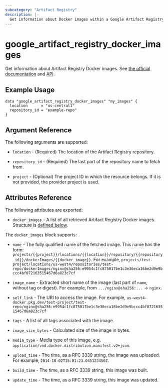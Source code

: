 ```yaml
---
subcategory: "Artifact Registry"
description: |-
  Get information about Docker images within a Google Artifact Registry repository.
---
```


# google_artifact_registry_docker_images

Get information about Artifact Registry Docker images.
See [the official documentation](https://cloud.google.com/artifact-registry/docs/docker)
and [API](https://cloud.google.com/artifact-registry/docs/reference/rest/v1/projects.locations.repositories.dockerImages/list).

## Example Usage

```hcl
data "google_artifact_registry_docker_images" "my_images" {
  location      = "us-central1"
  repository_id = "example-repo"
}
```

## Argument Reference

The following arguments are supported:

* `location` - (Required) The location of the Artifact Registry repository.

* `repository_id` - (Required) The last part of the repository name to fetch from.

* `project` - (Optional) The project ID in which the resource belongs. If it is not provided, the provider project is used.

## Attributes Reference

The following attributes are exported:

* `docker_images` - A list of all retrieved Artifact Registry Docker images. Structure is [defined below](#nested_docker_images).

<a name="nested_docker_images"></a>The `docker_images` block supports:

* `name` - The fully qualified name of the fetched image.  This name has the form: `projects/{{project}}/locations/{{location}}/repository/{{repository_id}}/dockerImages/{{docker_image}}`. For example, `projects/test-project/locations/us-west4/repositories/test-repo/dockerImages/nginx@sha256:e9954c1fc875017be1c3e36eca16be2d9e9bccc4bf072163515467d6a823c7cf`

* `image_name` - Extracted short name of the image (last part of `name`, without tag or digest). For example, from `.../nginx@sha256:...` → `nginx`.

* `self_link` - The URI to access the image.  For example, `us-west4-docker.pkg.dev/test-project/test-repo/nginx@sha256:e9954c1fc875017be1c3e36eca16be2d9e9bccc4bf072163515467d6a823c7cf`

* `tags` - A list of all tags associated with the image.

* `image_size_bytes` - Calculated size of the image in bytes.

* `media_type` - Media type of this image, e.g. `application/vnd.docker.distribution.manifest.v2+json`. 

* `upload_time` - The time, as a RFC 3339 string, the image was uploaded. For example, `2014-10-02T15:01:23.045123456Z`.

* `build_time` - The time, as a RFC 3339 string, this image was built. 

* `update_time` - The time, as a RFC 3339 string, this image was updated.
